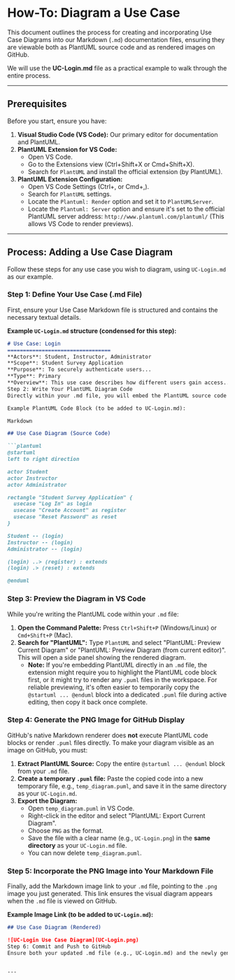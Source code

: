 # How-To: Diagram a Use Case

This document outlines the process for creating and incorporating Use Case Diagrams into our Markdown (`.md`) documentation files, ensuring they are viewable both as PlantUML source code and as rendered images on GitHub.

We will use the **UC-Login.md** file as a practical example to walk through the entire process.

---

## Prerequisites

Before you start, ensure you have:

1.  **Visual Studio Code (VS Code):** Our primary editor for documentation and PlantUML.
2.  **PlantUML Extension for VS Code:**
    * Open VS Code.
    * Go to the Extensions view (Ctrl+Shift+X or Cmd+Shift+X).
    * Search for `PlantUML` and install the official extension (by PlantUML).
3.  **PlantUML Extension Configuration:**
    * Open VS Code Settings (Ctrl+, or Cmd+,).
    * Search for `PlantUML` settings.
    * Locate the `Plantuml: Render` option and set it to `PlantUMLServer`.
    * Locate the `Plantuml: Server` option and ensure it's set to the official PlantUML server address: `http://www.plantuml.com/plantuml/` (This allows VS Code to render previews).

---

## Process: Adding a Use Case Diagram

Follow these steps for any use case you wish to diagram, using `UC-Login.md` as our example.

### Step 1: Define Your Use Case (.md File)

First, ensure your Use Case Markdown file is structured and contains the necessary textual details.

**Example `UC-Login.md` structure (condensed for this step):**

```markdown
# Use Case: Login
=================================
**Actors**: Student, Instructor, Administrator
**Scope**: Student Survey Application
**Purpose**: To securely authenticate users...
**Type**: Primary
**Overview**: This use case describes how different users gain access...
Step 2: Write Your PlantUML Diagram Code
Directly within your .md file, you will embed the PlantUML source code for your diagram. Use a plantuml fenced code block. This allows the source code to be visible directly in the Markdown document.

Example PlantUML Code Block (to be added to UC-Login.md):

Markdown

## Use Case Diagram (Source Code)

```plantuml
@startuml
left to right direction

actor Student
actor Instructor
actor Administrator

rectangle "Student Survey Application" {
  usecase "Log In" as login
  usecase "Create Account" as register
  usecase "Reset Password" as reset
}

Student -- (login)
Instructor -- (login)
Administrator -- (login)

(login) ..> (register) : extends
(login) .> (reset) : extends

@enduml
```
### Step 3: Preview the Diagram in VS Code

While you're writing the PlantUML code within your `.md` file:

1.  **Open the Command Palette:** Press `Ctrl+Shift+P` (Windows/Linux) or `Cmd+Shift+P` (Mac).
2.  **Search for "PlantUML":** Type `PlantUML` and select "PlantUML: Preview Current Diagram" or "PlantUML: Preview Diagram (from current editor)". This will open a side panel showing the rendered diagram.
    * **Note:** If you're embedding PlantUML directly in an `.md` file, the extension might require you to highlight the PlantUML code block first, or it might try to render any `.puml` files in the workspace. For reliable previewing, it's often easier to temporarily copy the `@startuml ... @enduml` block into a dedicated `.puml` file during active editing, then copy it back once complete.

### Step 4: Generate the PNG Image for GitHub Display

GitHub's native Markdown renderer does **not** execute PlantUML code blocks or render `.puml` files directly. To make your diagram visible as an image on GitHub, you must:

1.  **Extract PlantUML Source:** Copy the entire `@startuml ... @enduml` block from your `.md` file.
2.  **Create a temporary `.puml` file:** Paste the copied code into a new temporary file, e.g., `temp_diagram.puml`, and save it in the same directory as your `UC-Login.md`.
3.  **Export the Diagram:**
    * Open `temp_diagram.puml` in VS Code.
    * Right-click in the editor and select "PlantUML: Export Current Diagram".
    * Choose `PNG` as the format.
    * Save the file with a clear name (e.g., `UC-Login.png`) in the **same directory** as your `UC-Login.md` file.
    * You can now delete `temp_diagram.puml`.

### Step 5: Incorporate the PNG Image into Your Markdown File

Finally, add the Markdown image link to your `.md` file, pointing to the `.png` image you just generated. This link ensures the visual diagram appears when the `.md` file is viewed on GitHub.

**Example Image Link (to be added to `UC-Login.md`):**

```markdown
## Use Case Diagram (Rendered)

![UC-Login Use Case Diagram](UC-Login.png)
Step 6: Commit and Push to GitHub
Ensure both your updated .md file (e.g., UC-Login.md) and the newly generated .png image (e.g., UC-Login.png) are committed and pushed to your GitHub repository. When viewing the .md file on GitHub, you will now see both the PlantUML source code block and the rendered PNG image.


---
